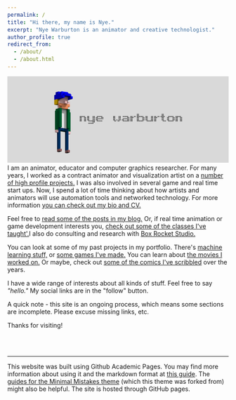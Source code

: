 ```yaml
---
permalink: /
title: "Hi there, my name is Nye."
excerpt: "Nye Warburton is an animator and creative technologist."
author_profile: true
redirect_from:
  - /about/
  - /about.html
---
```

![Nye Warburton](images\nyepic_header.png)
<br>
I am an animator, educator and computer graphics researcher. For many years, I worked as a contract animator and visualization artist on a [number of high profile projects.](https://www.imdb.com/name/nm1100970/) I was also involved in several game and real time start ups. Now, I spend a lot of time thinking about how artists and animators will use automation tools and networked technology. For more information [you can check out my bio and CV.](https://nyeguy.github.io/cv/)
<br>

Feel free to [read some of the posts in my blog.](https://nyeguy.github.io/year-archive/)
Or, if real time animation or game development interests you, [check out some of the classes I've taught'.](https://nyeguy.github.io/teaching/)I also do consulting and research with [Box Rocket Studio.](http://boxrocket.studio)
<br>

You can look at some of my past projects in my portfolio. There's [machine learning stuff,](https://nyeguy.github.io/portfolio/machine-learning-experiments) or [some games I've made.](https://nyeguy.github.io/portfolio/game-development) You can learn about [the movies I worked on.](https://nyeguy.github.io/portfolio/previsualization) Or maybe, check out [some of the comics I've scribbled](https://nyeguy.github.io/comics/) over the years.
<br>

I have a wide range of interests about all kinds of stuff. Feel free to say *"hello."*
My social links are in the "follow" button.
<br>

A quick note - this site is an ongoing process, which means some sections are incomplete. Please excuse missing links, etc.

Thanks for visiting!

<br>
<br>




------
This website was built using Github Academic Pages. You may find more information about using it and the markdown format at [this guide](https://academicpages.github.io/markdown/). The [guides for the Minimal Mistakes theme](https://mmistakes.github.io/minimal-mistakes/docs/configuration/) (which this theme was forked from) might also be helpful. The site is hosted through GitHub pages.
